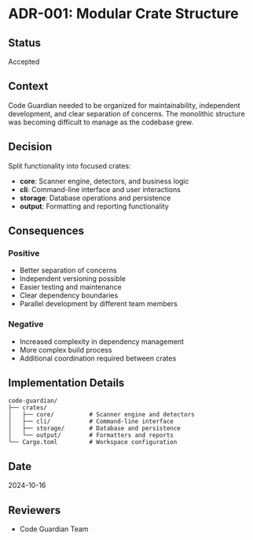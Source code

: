 # ADR-001: Modular Crate Structure

## Status
Accepted

## Context
Code Guardian needed to be organized for maintainability, independent development, and clear separation of concerns. The monolithic structure was becoming difficult to manage as the codebase grew.

## Decision
Split functionality into focused crates:
- **core**: Scanner engine, detectors, and business logic
- **cli**: Command-line interface and user interactions  
- **storage**: Database operations and persistence
- **output**: Formatting and reporting functionality

## Consequences

### Positive
- Better separation of concerns
- Independent versioning possible
- Easier testing and maintenance
- Clear dependency boundaries
- Parallel development by different team members

### Negative
- Increased complexity in dependency management
- More complex build process
- Additional coordination required between crates

## Implementation Details
```
code-guardian/
├── crates/
│   ├── core/          # Scanner engine and detectors
│   ├── cli/           # Command-line interface
│   ├── storage/       # Database and persistence
│   └── output/        # Formatters and reports
└── Cargo.toml         # Workspace configuration
```

## Date
2024-10-16

## Reviewers
- Code Guardian Team